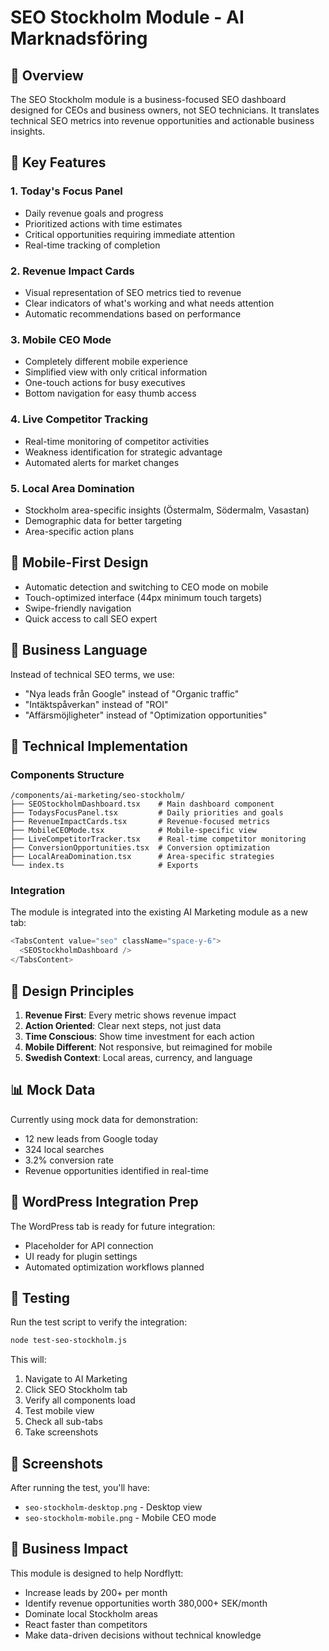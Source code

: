 # SEO Stockholm Module - AI Marknadsföring

## 🎯 Overview
The SEO Stockholm module is a business-focused SEO dashboard designed for CEOs and business owners, not SEO technicians. It translates technical SEO metrics into revenue opportunities and actionable business insights.

## 🚀 Key Features

### 1. **Today's Focus Panel**
- Daily revenue goals and progress
- Prioritized actions with time estimates
- Critical opportunities requiring immediate attention
- Real-time tracking of completion

### 2. **Revenue Impact Cards**
- Visual representation of SEO metrics tied to revenue
- Clear indicators of what's working and what needs attention
- Automatic recommendations based on performance

### 3. **Mobile CEO Mode**
- Completely different mobile experience
- Simplified view with only critical information
- One-touch actions for busy executives
- Bottom navigation for easy thumb access

### 4. **Live Competitor Tracking**
- Real-time monitoring of competitor activities
- Weakness identification for strategic advantage
- Automated alerts for market changes

### 5. **Local Area Domination**
- Stockholm area-specific insights (Östermalm, Södermalm, Vasastan)
- Demographic data for better targeting
- Area-specific action plans

## 📱 Mobile-First Design
- Automatic detection and switching to CEO mode on mobile
- Touch-optimized interface (44px minimum touch targets)
- Swipe-friendly navigation
- Quick access to call SEO expert

## 💼 Business Language
Instead of technical SEO terms, we use:
- "Nya leads från Google" instead of "Organic traffic"
- "Intäktspåverkan" instead of "ROI"
- "Affärsmöjligheter" instead of "Optimization opportunities"

## 🔧 Technical Implementation

### Components Structure
```
/components/ai-marketing/seo-stockholm/
├── SEOStockholmDashboard.tsx    # Main dashboard component
├── TodaysFocusPanel.tsx         # Daily priorities and goals
├── RevenueImpactCards.tsx       # Revenue-focused metrics
├── MobileCEOMode.tsx            # Mobile-specific view
├── LiveCompetitorTracker.tsx    # Real-time competitor monitoring
├── ConversionOpportunities.tsx  # Conversion optimization
├── LocalAreaDomination.tsx      # Area-specific strategies
└── index.ts                     # Exports
```

### Integration
The module is integrated into the existing AI Marketing module as a new tab:
```typescript
<TabsContent value="seo" className="space-y-6">
  <SEOStockholmDashboard />
</TabsContent>
```

## 🎨 Design Principles
1. **Revenue First**: Every metric shows revenue impact
2. **Action Oriented**: Clear next steps, not just data
3. **Time Conscious**: Show time investment for each action
4. **Mobile Different**: Not responsive, but reimagined for mobile
5. **Swedish Context**: Local areas, currency, and language

## 📊 Mock Data
Currently using mock data for demonstration:
- 12 new leads from Google today
- 324 local searches
- 3.2% conversion rate
- Revenue opportunities identified in real-time

## 🔮 WordPress Integration Prep
The WordPress tab is ready for future integration:
- Placeholder for API connection
- UI ready for plugin settings
- Automated optimization workflows planned

## 🚦 Testing
Run the test script to verify the integration:
```bash
node test-seo-stockholm.js
```

This will:
1. Navigate to AI Marketing
2. Click SEO Stockholm tab
3. Verify all components load
4. Test mobile view
5. Check all sub-tabs
6. Take screenshots

## 📸 Screenshots
After running the test, you'll have:
- `seo-stockholm-desktop.png` - Desktop view
- `seo-stockholm-mobile.png` - Mobile CEO mode

## 🎯 Business Impact
This module is designed to help Nordflytt:
- Increase leads by 200+ per month
- Identify revenue opportunities worth 380,000+ SEK/month
- Dominate local Stockholm areas
- React faster than competitors
- Make data-driven decisions without technical knowledge